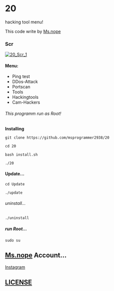 # 20
hacking tool menu!

This code write by [Ms.nope](https://github.com/msprogrammer2938)

### Scr
[![20_Scr_1](https://user-images.githubusercontent.com/78996423/118804280-bfb98880-b8b9-11eb-9a37-a75e6b77a1eb.jpeg)](https://github.com/msprogrammer2938/20)

#### Menu:
- Ping test
- DDos-Attack
- Portscan
- Tools
- Hackingtools
- Cam-Hackers

###### This programm run as Root!


**Installing**
```
git clone https://github.com/msprogrammer2938/20

cd 20

bash install.sh

./20
```

#### Update...
```
cd Update

./update
```
###### uninstall...
```
./uninstall
```

##### run Root...
```
sudo su
```

## [Ms.nope](https://github.com/msprogrammer2938) Account...
[Instagram](https://instagram.com/programmer2938)

## [LICENSE](https://github.com/msprogrammer2938/20/blob/main/LICENSE)

